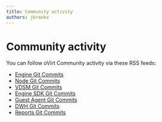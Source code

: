 ```yaml
---
title: Community activity
authors: jbrooks
---
```


<!-- TODO: Content review -->

# Community activity

You can follow oVirt Community activity via these RSS feeds:

*   [Engine Git Commits](https://gerrit.ovirt.org/gitweb?p=ovirt-engine.git;a=rss)
*   [Node Git Commits](https://gerrit.ovirt.org/gitweb?p=ovirt-node.git;a=rss)
*   [VDSM Git Commits](https://gerrit.ovirt.org/gitweb?p=vdsm.git;a=rss)
*   [Engine SDK Git Commits](https://gerrit.ovirt.org/gitweb?p=ovirt-engine-sdk.git;a=rss)
*   [Guest Agent Git Commits](https://gerrit.ovirt.org/gitweb?p=ovirt-guest-agent.git;a=rss)
*   [DWH Git Commits](https://gerrit.ovirt.org/gitweb?p=ovirt-dwh.git;a=rss)
*   [Reports Git Commits](https://gerrit.ovirt.org/gitweb?p=ovirt-reports.git;a=rss)
